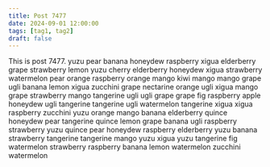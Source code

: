 ```yaml
---
title: Post 7477
date: 2024-09-01 12:00:00
tags: [tag1, tag2]
draft: false
---
```

This is post 7477.
yuzu
pear
banana
honeydew
raspberry
xigua
elderberry
grape
strawberry
lemon
yuzu
cherry
elderberry
honeydew
xigua
strawberry
watermelon
pear
orange
raspberry
orange
mango
kiwi
mango
mango
grape
ugli
banana
lemon
xigua
zucchini
grape
nectarine
orange
ugli
xigua
mango
grape
strawberry
mango
tangerine
ugli
ugli
grape
grape
fig
raspberry
apple
honeydew
ugli
tangerine
tangerine
ugli
watermelon
tangerine
xigua
xigua
raspberry
zucchini
yuzu
orange
mango
banana
elderberry
quince
honeydew
pear
tangerine
quince
lemon
grape
banana
ugli
raspberry
strawberry
yuzu
quince
pear
honeydew
raspberry
elderberry
yuzu
banana
strawberry
tangerine
tangerine
mango
yuzu
xigua
yuzu
tangerine
fig
watermelon
strawberry
raspberry
banana
lemon
watermelon
zucchini
watermelon

